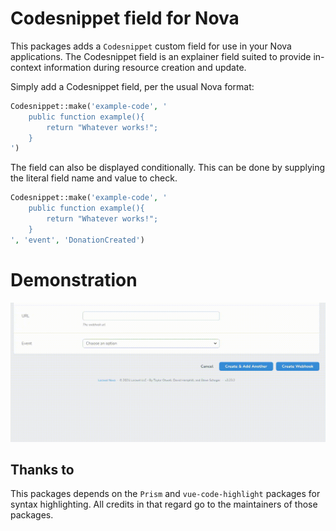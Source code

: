 # Codesnippet field for Nova

This packages adds a `Codesnippet` custom field for use in your Nova applications. The Codesnippet field is an explainer
field suited to provide in-context information during resource creation and update.

Simply add a Codesnippet field, per the usual Nova format:

```php
Codesnippet::make('example-code', '
    public function example(){
        return "Whatever works!";
    }
')
```

The field can also be displayed conditionally. This can be done by supplying the literal field name and value to check.

```php
Codesnippet::make('example-code', '
    public function example(){
        return "Whatever works!";
    }
', 'event', 'DonationCreated')
```
# Demonstration
![Demonstration how to use Codesnippet field](explanation.gif)

## Thanks to

This packages depends on the `Prism` and `vue-code-highlight` packages for syntax highlighting.
All credits in that regard go to the maintainers of those packages.
